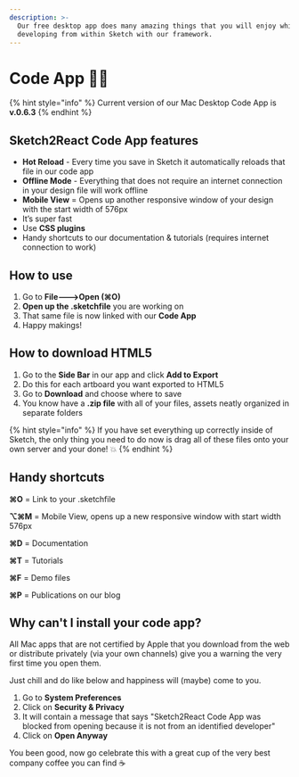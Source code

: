 ```yaml
---
description: >-
  Our free desktop app does many amazing things that you will enjoy while
  developing from within Sketch with our framework.
---
```


# Code App 👩‍💻

{% hint style="info" %}
Current version of our Mac Desktop Code App is **v.0.6.3**
{% endhint %}

## Sketch2React Code App features

* **Hot Reload** - Every time you save in Sketch it automatically reloads that file in our code app
* **Offline Mode** - Everything that does not require an internet connection in your design file will work offline
* **Mobile View** = Opens up another responsive window of your design with the start width of 576px
* It’s super fast 
* Use **CSS plugins**
* Handy shortcuts to our documentation & tutorials \(requires internet connection to work\)

## How to use

1. Go to **File---&gt;Open \(⌘O\)** 
2. **Open up the .sketchfile** you are working on
3. That same file is now linked with our **Code App** 
4. Happy makings!

## How to download HTML5

1. Go to the **Side Bar** in our app and click **Add to Export**
2. Do this for each artboard you want exported to HTML5
3. Go to **Download** and choose where to save
4. You know have a **.zip file** with all of your files, assets neatly organized in separate folders

{% hint style="info" %}
If you have set everything up correctly inside of Sketch, the only thing you need to do now is drag all of these files onto your own server and your done! 💥
{% endhint %}

## **Handy shortcuts**

**⌘O** = Link to your .sketchfile

**⌥⌘M** = Mobile View, opens up a new responsive window with start width 576px

**⌘D** = Documentation

**⌘T** = Tutorials

**⌘F** = Demo files

**⌘P** = Publications on our blog

## Why can't I install your code app?

All Mac apps that are not certified by Apple that you download from the web or distribute privately \(via your own channels\) give you a warning the very first time you open them. 

Just chill and do like below and happiness will \(maybe\) come to you.

1. Go to **System Preferences**
2. Click on **Security & Privacy**
3. It will contain a message that says "Sketch2React Code App was blocked from opening because it is not from an identified developer"
4. Click on **Open Anyway**

You been good, now go celebrate this with a great cup of the very best company coffee you can find ☕





